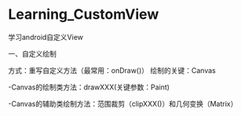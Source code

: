 # Learning_CustomView
学习android自定义View

一、自定义绘制

方式：重写自定义方法（最常用：onDraw()）
绘制的关键：Canvas

-Canvas的绘制类方法：drawXXX(关键参数：Paint)

-Canvas的辅助类绘制方法：范围裁剪（clipXXX()）和几何变换（Matrix）
